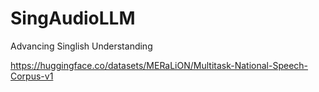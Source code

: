 # SingAudioLLM

Advancing Singlish Understanding


https://huggingface.co/datasets/MERaLiON/Multitask-National-Speech-Corpus-v1

